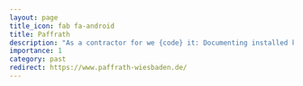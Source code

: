 ```yaml
---
layout: page
title_icon: fab fa-android
title: Paffrath
description: "As a contractor for we {code} it: Documenting installed keys on a map by on-site personnel"
importance: 1
category: past
redirect: https://www.paffrath-wiesbaden.de/
---
```

